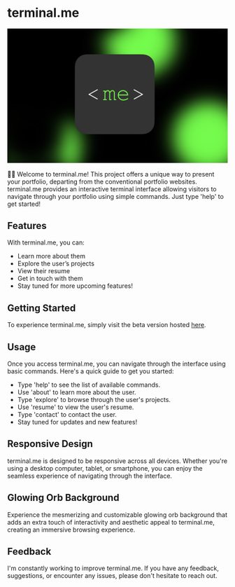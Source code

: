 # terminal.me

![terminal.me Logo](https://github.com/shaf-m/terminal.me/blob/main/terminal.me%20demo%20thumbnail.png)

👋🏽 Welcome to terminal.me! This project offers a unique way to present your portfolio, departing from the conventional portfolio websites. terminal.me provides an interactive terminal interface allowing visitors to navigate through your portfolio using simple commands. Just type 'help' to get started!

## Features

With terminal.me, you can:

- Learn more about them
- Explore the user’s projects
- View their resume
- Get in touch with them
- Stay tuned for more upcoming features!

## Getting Started

To experience terminal.me, simply visit the beta version hosted [here](https://shaf-m.github.io/terminal.me/).

## Usage

Once you access terminal.me, you can navigate through the interface using basic commands. Here's a quick guide to get you started:

- Type 'help' to see the list of available commands.
- Use 'about' to learn more about the user.
- Type 'explore' to browse through the user's projects.
- Use 'resume' to view the user's resume.
- Type 'contact' to contact the user.
- Stay tuned for updates and new features!

## Responsive Design

terminal.me is designed to be responsive across all devices. Whether you're using a desktop computer, tablet, or smartphone, you can enjoy the seamless experience of navigating through the interface.

## Glowing Orb Background

Experience the mesmerizing and customizable glowing orb background that adds an extra touch of interactivity and aesthetic appeal to terminal.me, creating an immersive browsing experience.

## Feedback

I'm constantly working to improve terminal.me. If you have any feedback, suggestions, or encounter any issues, please don't hesitate to reach out.

